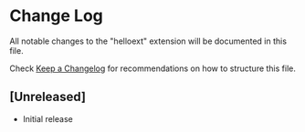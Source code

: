 # Change Log

All notable changes to the "helloext" extension will be documented in this file.

Check [Keep a Changelog](http://keepachangelog.com/) for recommendations on how to structure this file.

## [Unreleased]

- Initial release